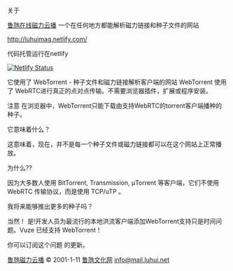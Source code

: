 关于

<a href="http://magnet.luhui.net" target="_blank">鲁虺在线磁力云播</a> 一个在任何地方都能解析磁力链接和种子文件的网站

http://luhuimag.netlify.com/

代码托管运行在netlify

[![Netlify Status](https://api.netlify.com/api/v1/badges/363fb352-6056-437b-b2d9-3b5ab431fc3e/deploy-status)](https://app.netlify.com/sites/luhuimag/deploys)


它使用了 WebTorrent - 种子文件和磁力链接解析客户端的网站 WebTorrent 使用了 WebRTC进行真正的点对点传输。不需要浏览器插件，扩展或程序安装。

注意
在浏览器中，WebTorrent只能下载由支持WebRTC的torrent客户端播种的种子。

它意味着什么？

这意味着，现在，并不是每一个种子文件或磁力链接都可以在这个网站上正常播放。

为什么??

因为大多数人使用 BitTorrent, Transmission, μTorrent 等客户端，它们不使用 WebRTC 传输协议，而是使用 TCP/uTP 。

我将来能够推出更多的种子吗？

当然！ 是!开发人员为最流行的本地洪流客户端添加WebTorrent支持只是时间问题。Vuze 已经支持 WebTorrent！

你可以订阅这个问题 的更新。

<a href="http://magnet.luhui.net" target="_blank">鲁虺磁力云播</a>
© 2001-1-11 <a href="http://www.luhui.net" target="_blank">鲁虺文化网</a>
info@mail.luhui.net

